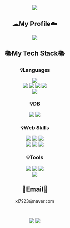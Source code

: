 <div align="center">
<h1>
  <img src="https://capsule-render.vercel.app/api?type=waving&color=auto&height=200&section=header&text=Hello,I'm%20KeeHeung!&fontSize=60&animation=fadeIn&fontAlignY=36&fontColor=ffffff" />
</h1>

<p align="center" dir="auto">
  <h2>☁My Profile☁️</h2>
  <a href="https://needit.my.canva.site/" target="_blank"><img src="https://img.shields.io/badge/Portfolio-FF3633?style=flat&logo=Micro.blog&logoColor=white" /></a>
</p>

<p align="center" dir="auto">
  <h2>📚My Tech Stack📚</h2>
</p>

<p align="center" dir="auto">
  <h3>💡Languages</h3>
  <img src="https://img.shields.io/badge/JAVA-007396?style=for-the-badge&amp;logo=coffeescript&logoColor=white">
  <br>
  <img src="https://img.shields.io/badge/HTML5-E34F26?style=for-the-badge&amp;logo=HTML5&logoColor=white" />
  <img src="https://img.shields.io/badge/CSS3-1572B6?style=for-the-badge&amp;logo=CSS3&logoColor=white" />
  <img src="https://img.shields.io/badge/JavaScript-F7DF1E?style=for-the-badge&amp;logo=JavaScript&logoColor=white" />
  <img src="https://img.shields.io/badge/jQuery-0769AD?style=for-the-badge&amp;logo=jQuery&logoColor=white" />
  <br>
  <img src="https://img.shields.io/badge/Oracle%20SQL-F80000?style=for-the-badge&amp;logo=Oracle&logoColor=white" />
  <br>
</p>
    
<p align="center" dir="auto">
  <h3>💡DB</h3>
  <img src="https://img.shields.io/badge/Oracle%2011g-F80000?style=for-the-badge&amp;logo=Oracle&logoColor=white" />
  <img src="https://img.shields.io/badge/Oracle%20Cloud-F80000?style=for-the-badge&amp;logo=icloud&logoColor=white" />
</p>

<p align="center" dir="auto">
  <h3>💡Web Skills</h3>
  <img src="https://img.shields.io/badge/JSP-007396?style=for-the-badge&amp;logo=jsp&amp;logoColor=white">
  <img src="https://img.shields.io/badge/Ajax-ECD53F?style=for-the-badge&amp;logo=Ajax&amp;logoColor=white">
  <img src="https://img.shields.io/badge/bootstrap-7952B3?style=for-the-badge&logo=Bootstrap&logoColor=white">
  <br>
  <img src="https://img.shields.io/badge/Spring-6DB33F?style=for-the-badge&amp;logo=Spring&logoColor=white">
  <img src="https://img.shields.io/badge/vue.js-4FC08D?style=for-the-badge&amp;logo=VUE.js&logoColor=white">
  <img src="https://img.shields.io/badge/Ubuntu-E95420?style=for-the-badge&amp;logo=Ubuntu&logoColor=white" />
</p>

<p align="center" dir="auto">
  <h3>💡Tools</h3>
  <img src="https://img.shields.io/badge/Eclipse%20IDE-2C2255?style=for-the-badge&amp;logo=EclipseIDE&logoColor=white" />
  <img src="https://img.shields.io/badge/Visual%20Studio%20Code-007ACC?style=for-the-badge&amp;logo=VisualStudioCode&logoColor=white" />
  <img src="https://img.shields.io/badge/Tomcat-F8DC75?style=for-the-badge&amp;logo=apachetomcat&amp;logoColor=white">
  <br>
  <img src="https://img.shields.io/badge/GitHub-181717?style=for-the-badge&amp;logo=GitHub&logoColor=white" />
</p>

<h2>
  <g-emoji class="g-emoji" alias="email" fallback-src="https://github.githubassets.com/images/icons/emoji/unicode/1f4e7.png">📧</g-emoji>Email<g-emoji class="g-emoji" alias="email" fallback-src="https://github.githubassets.com/images/icons/emoji/unicode/1f4e7.png">📧</g-emoji></h2>
  <div>xl7923@naver.com</div>
  <br>
</p>

<br>
<img src="https://github-readme-stats.vercel.app/api/top-langs/?username=KeeHeung&layout=compact&theme=swift">
<img src="https://github-readme-stats.vercel.app/api?username=KeeHeung&show_icons=true">
<br>
